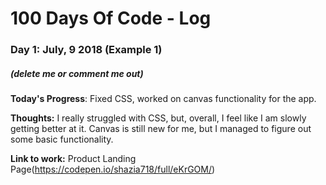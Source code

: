 # 100 Days Of Code - Log

### Day 1: July, 9 2018 (Example 1)
##### (delete me or comment me out)

**Today's Progress**: Fixed CSS, worked on canvas functionality for the app.

**Thoughts:** I really struggled with CSS, but, overall, I feel like I am slowly getting better at it. Canvas is still new for me, but I managed to figure out some basic functionality.

**Link to work:** Product Landing Page(https://codepen.io/shazia718/full/eKrGOM/)


